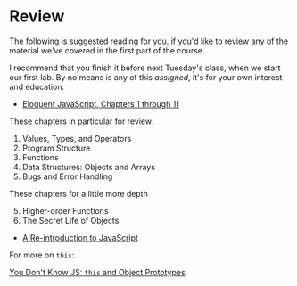 # Review
The following is suggested reading for you, if you'd like to review any of the material we've covered in the first part of the course.

I recommend that you finish it before next Tuesday's class, when we start our first lab. By no means is any of this *assigned*, it's for your own interest and education.

- [Eloquent JavaScript, Chapters 1 through 11](http://eloquentjavascript.net/index.html)

These chapters in particular for review:

1. Values, Types, and Operators
2. Program Structure
3. Functions
4. Data Structures: Objects and Arrays
8. Bugs and Error Handling

These chapters for a little more depth

5. Higher-order Functions
6. The Secret Life of Objects

- [A Re-introduction to JavaScript](https://developer.mozilla.org/en-US/docs/Web/JavaScript/A_re-introduction_to_JavaScript)

For more on `this`:

[You Don't Know JS: `this` and Object Prototypes](https://github.com/getify/You-Dont-Know-JS/tree/master/this%20%26%20object%20prototypes)

